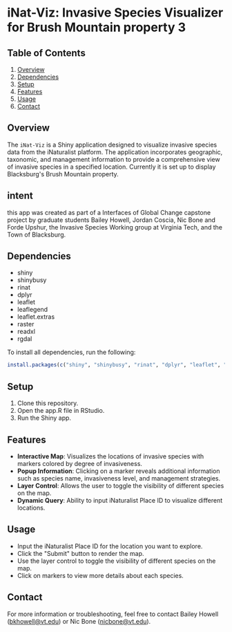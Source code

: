 # iNat-Viz: Invasive Species Visualizer for Brush Mountain property 3

## Table of Contents
1. [Overview](#overview)
2. [Dependencies](#dependencies)
3. [Setup](#setup)
4. [Features](#features)
5. [Usage](#usage)
6. [Contact](#contact)

## Overview
The `iNat-Viz` is a Shiny application designed to visualize invasive species data from the iNaturalist platform. The application incorporates geographic, taxonomic, and management information to provide a comprehensive view of invasive species in a specified location. Currently it is set up to display Blacksburg's Brush Mountain property.

## intent
this app was created as part of a Interfaces of Global Change capstone project by graduate students Bailey Howell, Jordan Coscia, Nic Bone and Forde Upshur, the Invasive Species Working group at Virginia Tech, and the Town of Blacksburg.

## Dependencies
- shiny
- shinybusy
- rinat
- dplyr
- leaflet
- leaflegend
- leaflet.extras
- raster
- readxl
- rgdal

To install all dependencies, run the following:
```R
install.packages(c("shiny", "shinybusy", "rinat", "dplyr", "leaflet", "leaflegend", "leaflet.extras", "raster", "readxl", "rgdal"))
```

## Setup
1. Clone this repository.
2. Open the app.R file in RStudio.
3. Run the Shiny app.

## Features
- **Interactive Map**: Visualizes the locations of invasive species with markers colored by degree of invasiveness.
- **Popup Information**: Clicking on a marker reveals additional information such as species name, invasiveness level, and management strategies.
- **Layer Control**: Allows the user to toggle the visibility of different species on the map.
- **Dynamic Query**: Ability to input iNaturalist Place ID to visualize different locations.

## Usage
- Input the iNaturalist Place ID for the location you want to explore.
- Click the "Submit" button to render the map.
- Use the layer control to toggle the visibility of different species on the map.
- Click on markers to view more details about each species.

## Contact
For more information or troubleshooting, feel free to contact Bailey Howell (bkhowell@vt.edu) or Nic Bone (nicbone@vt.edu).
